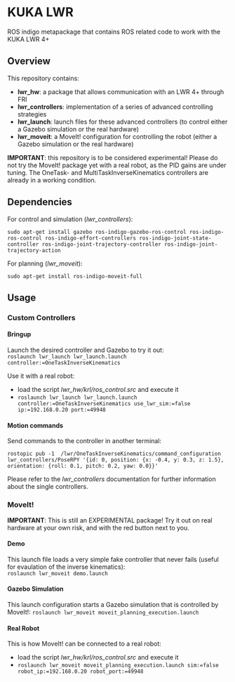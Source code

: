 # KUKA LWR

ROS indigo metapackage that contains ROS related code to work with the KUKA LWR 4+

## Overview
This repository contains:
- __lwr_hw__: a package that allows communication with an LWR 4+ through FRI
- __lwr_controllers__: implementation of a series of advanced controlling strategies
- __lwr_launch__: launch files for these advanced controllers (to control either a Gazebo simulation or the real hardware)
- __lwr_moveit__: a MoveIt! configuration for controlling the robot (either a Gazebo simulation or the real hardware)

__IMPORTANT__: this repository is to be considered experimental! Please do not try the MoveIt! package yet with a real robot, as the PID gains are under tuning. The OneTask- and MultiTaskInverseKinematics controllers are already in a working condition.

## Dependencies

For control and simulation (_lwr_controllers_):

`sudo apt-get install gazebo ros-indigo-gazebo-ros-control ros-indigo-ros-control ros-indigo-effort-controllers ros-indigo-joint-state-controller ros-indigo-joint-trajectory-controller ros-indigo-joint-trajectory-action`

For planning (_lwr_moveit_):

`sudo apt-get install ros-indigo-moveit-full`


## Usage

### Custom Controllers
#### Bringup
Launch the desired controller and Gazebo to try it out:  
``` roslaunch lwr_launch lwr_launch.launch controller:=OneTaskInverseKinematics ```

Use it with a real robot:  
- load the script _lwr_hw/krl/ros_control.src_  and execute it
- ```roslaunch lwr_launch lwr_launch.launch controller:=OneTaskInverseKinematics use_lwr_sim:=false ip:=192.168.0.20 port:=49948 ```  

#### Motion commands
Send commands to the controller in another terminal:

`rostopic pub -1  /lwr/OneTaskInverseKinematics/command_configuration lwr_controllers/PoseRPY '{id: 0, position: {x: -0.4, y: 0.3, z: 1.5}, orientation: {roll: 0.1, pitch: 0.2, yaw: 0.0}}'`

Please refer to the _lwr_controllers_ documentation for further information about the single controllers.

### MoveIt!
__IMPORTANT__:  This is still an EXPERIMENTAL package! Try it out on real hardware at your own risk, and with the red button next to you.
#### Demo
This launch file loads a very simple fake controller that never fails (useful for evaulation of the inverse kinematics):  
`roslaunch lwr_moveit demo.launch`
#### Gazebo Simulation
This launch configuration starts a Gazebo simulation that is controlled by MoveIt!: 
`roslaunch lwr_moveit moveit_planning_execution.launch`
#### Real Robot
This is how MoveIt! can be connected to a real robot:
- load the script _lwr_hw/krl/ros_control.src_  and execute it
- `roslaunch lwr_moveit moveit_planning_execution.launch sim:=false robot_ip:=192.168.0.20 robot_port:=49948`